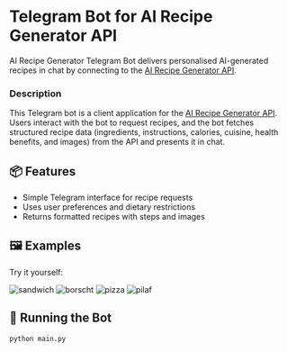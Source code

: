 # Telegram Bot for AI Recipe Generator API

AI Recipe Generator Telegram Bot delivers personalised AI-generated recipes in chat by connecting to the [AI Recipe Generator API](https://github.com/gopyc-code/ai-recipe-generator-api).

### Description

This Telegram bot is a client application for the [AI Recipe Generator API](https://github.com/gopyc-code/ai-recipe-generator-api). Users interact with the bot to request recipes, and the bot fetches structured recipe data (ingredients, instructions, calories, cuisine, health benefits, and images) from the API and presents it in chat.

## 📦 Features
- Simple Telegram interface for recipe requests  
- Uses user preferences and dietary restrictions  
- Returns formatted recipes with steps and images  

## 🖼️ Examples

Try it yourself:

![sandwich](https://mega.nz/file/WyIhlJrR#GhCe_BKuXqzI6BB2p9ZQTyWsux6e2BqW9C6DE4hv1vU)
![borscht](https://mega.nz/file/v7gFkQJR#JBOG29kecgcgzv4IZWsZdvdNi3JEY6oUvy5k1IG3nr8)
![pizza](https://mega.nz/file/iugSFJIT#3N5b3sI2q6s0zcaef4R3qFRE6aMQEyjt8IrjR90ORpk)
![pilaf](https://mega.nz/file/SjAjwRRa#IYk2DymyX9BDO9fRFuHSJy-2sCJpWfwdBYP8Yk_og-4)


## 🚀 Running the Bot
```bash
python main.py
